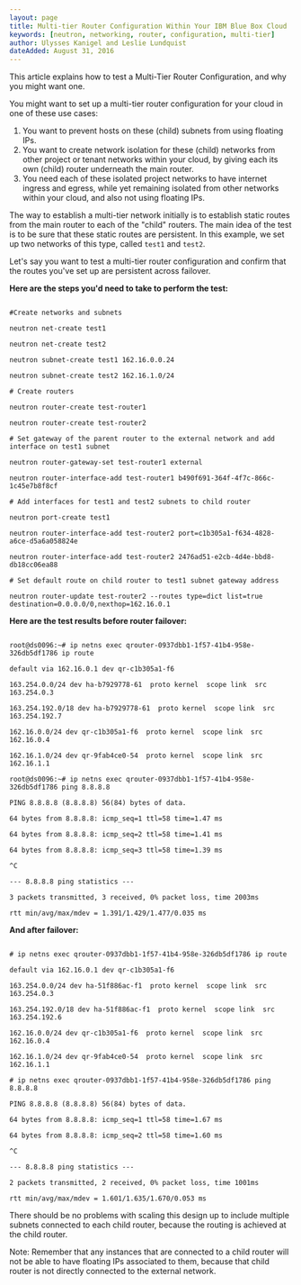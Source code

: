 ```yaml
---
layout: page
title: Multi-tier Router Configuration Within Your IBM Blue Box Cloud
keywords: [neutron, networking, router, configuration, multi-tier]
author: Ulysses Kanigel and Leslie Lundquist
dateAdded: August 31, 2016
---
```



This article explains how to test a Multi-Tier Router Configuration, and why you might want one.

You might want to set up a multi-tier router configuration for your cloud in one of these use cases:

1. You want to prevent hosts on these (child) subnets from using floating IPs.
2. You want to create network isolation for these (child) networks from other project or tenant networks within your cloud, by giving each its own (child) router underneath the main router.
3. You need each of these isolated project networks to have internet ingress and egress, while yet remaining isolated from other networks within your cloud, and also not using floating IPs.

The way to establish a multi-tier network initially is to establish static routes from the main router to each of the "child" routers. The main idea of the test is to be sure that these static routes are persistent. In this example, we set up two networks of this type, called `test1` and `test2`.

Let's say you want to test a multi-tier router configuration and confirm that the routes you've set up are persistent across failover.

**Here are the steps you'd need to take to perform the test:**

```

#Create networks and subnets

neutron net-create test1

neutron net-create test2

neutron subnet-create test1 162.16.0.0.24

neutron subnet-create test2 162.16.1.0/24

# Create routers

neutron router-create test-router1

neutron router-create test-router2

# Set gateway of the parent router to the external network and add interface on test1 subnet

neutron router-gateway-set test-router1 external

neutron router-interface-add test-router1 b490f691-364f-4f7c-866c-1c45e7b8f8cf

# Add interfaces for test1 and test2 subnets to child router

neutron port-create test1

neutron router-interface-add test-router2 port=c1b305a1-f634-4828-a6ce-d5a6a058824e

neutron router-interface-add test-router2 2476ad51-e2cb-4d4e-bbd8-db18cc06ea88

# Set default route on child router to test1 subnet gateway address

neutron router-update test-router2 --routes type=dict list=true destination=0.0.0.0/0,nexthop=162.16.0.1

```

**Here are the test results before router failover:**

```

root@ds0096:~# ip netns exec qrouter-0937dbb1-1f57-41b4-958e-326db5df1786 ip route

default via 162.16.0.1 dev qr-c1b305a1-f6

163.254.0.0/24 dev ha-b7929778-61  proto kernel  scope link  src 163.254.0.3

163.254.192.0/18 dev ha-b7929778-61  proto kernel  scope link  src 163.254.192.7

162.16.0.0/24 dev qr-c1b305a1-f6  proto kernel  scope link  src 162.16.0.4

162.16.1.0/24 dev qr-9fab4ce0-54  proto kernel  scope link  src 162.16.1.1

root@ds0096:~# ip netns exec qrouter-0937dbb1-1f57-41b4-958e-326db5df1786 ping 8.8.8.8

PING 8.8.8.8 (8.8.8.8) 56(84) bytes of data.

64 bytes from 8.8.8.8: icmp_seq=1 ttl=58 time=1.47 ms

64 bytes from 8.8.8.8: icmp_seq=2 ttl=58 time=1.41 ms

64 bytes from 8.8.8.8: icmp_seq=3 ttl=58 time=1.39 ms

^C

--- 8.8.8.8 ping statistics ---

3 packets transmitted, 3 received, 0% packet loss, time 2003ms

rtt min/avg/max/mdev = 1.391/1.429/1.477/0.035 ms

```

**And after failover:**

```

# ip netns exec qrouter-0937dbb1-1f57-41b4-958e-326db5df1786 ip route

default via 162.16.0.1 dev qr-c1b305a1-f6

163.254.0.0/24 dev ha-51f886ac-f1  proto kernel  scope link  src 163.254.0.3

163.254.192.0/18 dev ha-51f886ac-f1  proto kernel  scope link  src 163.254.192.6

162.16.0.0/24 dev qr-c1b305a1-f6  proto kernel  scope link  src 162.16.0.4

162.16.1.0/24 dev qr-9fab4ce0-54  proto kernel  scope link  src 162.16.1.1

# ip netns exec qrouter-0937dbb1-1f57-41b4-958e-326db5df1786 ping 8.8.8.8

PING 8.8.8.8 (8.8.8.8) 56(84) bytes of data.

64 bytes from 8.8.8.8: icmp_seq=1 ttl=58 time=1.67 ms

64 bytes from 8.8.8.8: icmp_seq=2 ttl=58 time=1.60 ms

^C

--- 8.8.8.8 ping statistics ---

2 packets transmitted, 2 received, 0% packet loss, time 1001ms

rtt min/avg/max/mdev = 1.601/1.635/1.670/0.053 ms

```

There should be no problems with scaling this design up to include multiple subnets connected to each child router, because the routing is achieved at the child router. 

Note: Remember that any instances that are connected to a child router will not be able to have floating IPs associated to them, because that child router is not directly connected to the external network.
